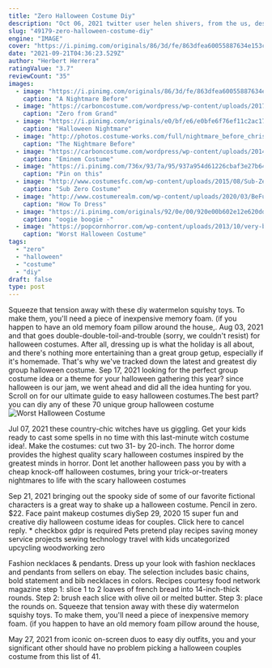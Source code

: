 ```yaml
---
title: "Zero Halloween Costume Diy"
description: "Oct 06, 2021 twitter user helen shivers, from the us, described the costume she spotted at a local store as 'the scariest' of the year, but it wasn't long before others took to the comments section to"
slug: "49179-zero-halloween-costume-diy"
engine: "IMAGE"
cover: "https://i.pinimg.com/originals/86/3d/fe/863dfea60055887634e153c12f163173.jpg"
date: "2021-09-21T04:36:23.529Z"
author: "Herbert Herrera"
ratingValue: "3.7"
reviewCount: "35"
images:
  - image: "https://i.pinimg.com/originals/86/3d/fe/863dfea60055887634e153c12f163173.jpg"
    caption: "A Nightmare Before"
  - image: "https://carboncostume.com/wordpress/wp-content/uploads/2017/02/zero.jpg"
    caption: "Zero from Grand"
  - image: "https://i.pinimg.com/originals/e0/bf/e6/e0bfe6f76ef11c2ac1789a52092b55e1.jpg"
    caption: "Halloween Nightmare"
  - image: "http://photos.costume-works.com/full/nightmare_before_christmas-costumes4.jpg"
    caption: "The Nightmare Before"
  - image: "https://carboncostume.com/wordpress/wp-content/uploads/2014/08/eminem-costume.jpg"
    caption: "Eminem Costume"
  - image: "https://i.pinimg.com/736x/93/7a/95/937a954d61226cbaf3e27b64babdb40b--dog-halloween-costumes-pet-costumes.jpg"
    caption: "Pin on this"
  - image: "http://www.costumesfc.com/wp-content/uploads/2015/08/Sub-Zero-Costumes.jpg"
    caption: "Sub Zero Costume"
  - image: "http://www.costumerealm.com/wp-content/uploads/2020/03/BeFunky-collage-2020-03-23T122059.594-1.jpg"
    caption: "How To Dress"
  - image: "https://i.pinimg.com/originals/92/0e/00/920e00b602e12e620dd45d9d2b291c88.jpg"
    caption: "oogie boogie -"
  - image: "https://popcornhorror.com/wp-content/uploads/2013/10/very-bad-halloween-costumes_700x934_64e8.jpg"
    caption: "Worst Halloween Costume"
tags:
  - "zero"
  - "halloween"
  - "costume"
  - "diy"
draft: false
type: post
---
```


Squeeze that tension away with these diy watermelon squishy toys. To make them, you'll need a piece of inexpensive memory foam. (if you happen to have an old memory foam pillow around the house,. Aug 03, 2021 and that goes double-double-toil-and-trouble (sorry, we couldn't resist) for halloween costumes. After all, dressing up is what the holiday is all about, and there's nothing more entertaining than a great group getup, especially if it's homemade. That's why we've tracked down the latest and greatest diy group halloween costume. Sep 17, 2021 looking for the perfect group costume idea or a theme for your halloween gathering this year? since halloween is our jam, we went ahead and did all the idea hunting for you. Scroll on for our ultimate guide to easy halloween costumes.The best part? you can diy any of these 70 unique group halloween costume
![Worst Halloween Costume](https://popcornhorror.com/wp-content/uploads/2013/10/very-bad-halloween-costumes_700x934_64e8.jpg "Worst Halloween Costume")

Jul 07, 2021 these country-chic witches have us giggling. Get your kids ready to cast some spells in no time with this last-minute witch costume idea!. Make the costumes: cut two 31- by 20-inch. The horror dome provides the highest quality scary halloween costumes inspired by the greatest minds in horror. Dont let another halloween pass you by with a cheap knock-off halloween costumes, bring your trick-or-treaters nightmares to life with the scary halloween costumes
<!--inArticleAds-->

<!--galleryOne-->

Sep 21, 2021 bringing out the spooky side of some of our favorite fictional characters is a great way to shake up a halloween costume.  Pencil in zero. $22. Face paint makeup costumes diySep 29, 2020 15 super fun and creative diy halloween costume ideas for couples. Click here to cancel reply. * checkbox gdpr is required  Pets pretend play recipes saving money service projects sewing technology travel with kids uncategorized upcycling woodworking zero
<!--inArticleAds-->

<!--galleryTwo-->

Fashion necklaces & pendants. Dress up your look with fashion necklaces and pendants from sellers on ebay. The selection includes basic chains, bold statement and bib necklaces in colors. Recipes courtesy food network magazine step 1: slice 1 to 2 loaves of french bread into 14-inch-thick rounds. Step 2: brush each slice with olive oil or melted butter. Step 3: place the rounds on. Squeeze that tension away with these diy watermelon squishy toys. To make them, you'll need a piece of inexpensive memory foam. (if you happen to have an old memory foam pillow around the house,
<!--galleryThree-->

May 27, 2021 from iconic on-screen duos to easy diy outfits, you and your significant other should have no problem picking a halloween couples costume from this list of 41.